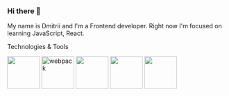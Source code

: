 ### Hi there 👋

My name is Dmitrii and I'm a Frontend developer. Right now I'm focused on learning JavaScript, React. 

Technologies & Tools
<p>
  <img style="width: 75px" src="https://cdn4.iconfinder.com/data/icons/logos-and-brands/512/187_Js_logo_logos-1024.png" /> <img width="75px" src="https://img.icons8.com/color/96/webpack.png" alt="webpack"/> <img style="width: 75px" src="https://cdn4.iconfinder.com/data/icons/logos-3/600/React.js_logo-1024.png" /> <img style="width: 75px" src="https://img.icons8.com/?size=512&id=jD-fJzVguBmw&format=png" /> <img style="width: 75px" src="https://user-images.githubusercontent.com/8939680/57233882-20344080-6fe5-11e9-9086-d20a955bed59.png" /> </p>
</p>


<!--
**DmitriiSublime/DmitriiSublime** is a ✨ _special_ ✨ repository because its `README.md` (this file) appears on your GitHub profile.

Here are some ideas to get you started:

- 🔭 I’m currently working on ...
- 🌱 I’m currently learning ...
- 👯 I’m looking to collaborate on ...
- 🤔 I’m looking for help with ...
- 💬 Ask me about ...
- 📫 How to reach me: ...
- 😄 Pronouns: ...
- ⚡ Fun fact: ...
-->
